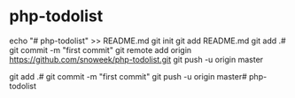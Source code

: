 # php-todolist

echo "# php-todolist" >> README.md
git init
git add README.md
git add .#
git commit -m "first commit"
git remote add origin https://github.com/snoweek/php-todolist.git
git push -u origin master



git add .#
git commit -m "first commit"
git push -u origin master# php-todolist
